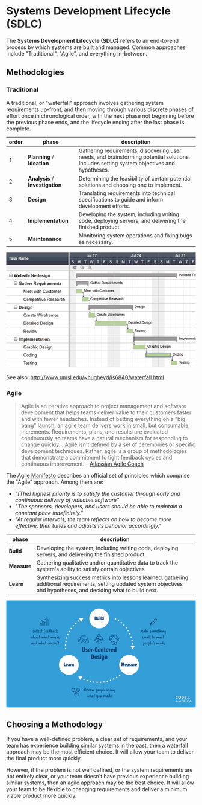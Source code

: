# Systems Development Lifecycle (SDLC)

The **Systems Development Lifecycle (SDLC)** refers to an end-to-end process by which systems are built and managed. Common approaches include "Traditional", "Agile", and everything in-between.

## Methodologies

### Traditional

A traditional, or "waterfall" approach involves gathering system requirements up-front, and then moving through various discrete phases of effort once in chronological order, with the next phase not beginning before the previous phase ends, and the lifecycle ending after the last phase is complete.

order | phase | description
--- | --- | --
1 | **Planning** / **Ideation** | Gathering requirements, discovering user needs, and brainstorming potential solutions. Includes setting system objectives and hypotheses.
2 | **Analysis** / **Investigation** | Determining the feasibility of certain potential solutions and choosing one to implement.
3 | **Design** | Translating requirements into technical specifications to guide and inform development efforts.
4 | **Implementation** | Developing the system, including writing code, deploying servers, and delivering the finished product.
5 | **Maintenance** | Monitoring system operations and fixing bugs as necessary.

![](img/example-waterfall.png)

See also: http://www.umsl.edu/~hugheyd/is6840/waterfall.html

### Agile

> Agile is an iterative approach to project management and software development that helps teams deliver value to their customers faster and with fewer headaches. Instead of betting everything on a "big bang" launch, an agile team delivers work in small, but consumable, increments. Requirements, plans, and results are evaluated continuously so teams have a natural mechanism for responding to change quickly... Agile isn't defined by a set of ceremonies or specific development techniques. Rather, agile is a group of methodologies that demonstrate a commitment to tight feedback cycles and continuous improvement. - [Atlassian Agile Coach](https://www.atlassian.com/agile)

The [Agile Manifesto](http://agilemanifesto.org/) describes an official set of principles which comprise the "Agile" approach. Among them are:

  + *"[The] highest priority is to satisfy the customer
through early and continuous delivery
of valuable software"*
  + *"The sponsors, developers, and users should be able
to maintain a constant pace indefinitely."*
  + *"At regular intervals, the team reflects on how
to become more effective, then tunes and adjusts
its behavior accordingly."*

phase | description
--- | --
**Build** | Developing the system, including writing code, deploying servers, and delivering the finished product.
**Measure** | Gathering qualitative and/or quantitative data to track the system's ability to satisfy certain objectives.
**Learn** | Synthesizing success metrics into lessons learned, gathering additional requirements, setting updated system objectives and hypotheses, and deciding what to build next.

![](img/cfa-build-measure-learn.jpg)





## Choosing a Methodology

If you have a well-defined problem, a clear set of requirements, and your team has experience building similar systems in the past, then a waterfall approach may be the most efficient choice. It will allow your team to deliver the final product more quickly.

However, if the problem is not well defined, or the system requirements are not entirely clear, or your team doesn't have previous experience building similar systems, then an agile approach may be the best choice. It will allow your team to be flexible to changing requirements and deliver a minimum viable product more quickly.

